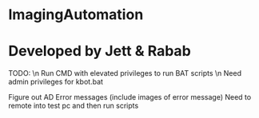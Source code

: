# ImagingAutomation
#
# Developed by Jett & Rabab

TODO: \n
Run CMD with elevated privileges to run BAT scripts
\n Need admin privileges for kbot.bat

Figure out AD Error messages (include images of error message)
Need to remote into test pc and then run scripts
